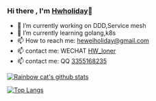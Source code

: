 ### Hi there , I'm [Hwholiday](https://www.hwholiday.com/)👋

- 🔭 I’m currently working on DDD,Service mesh
- 🌱 I’m currently learning golang,k8s
- 📫 How to reach me: heweiholiday@gmail.com
- 📫 contact me: WECHAT [HW_loner](https://s4.ax1x.com/2022/01/11/7ZRIYD.jpg)
- 📫 contact me: QQ [3355168235](https://s4.ax1x.com/2022/01/11/7ZXbct.jpg)

[![Rainbow cat's github stats](https://github-readme-stats.vercel.app/api?username=hwholiday&count_private=true&show_icons=true&theme=merko)](https://github.com/anuraghazra/github-readme-stats)

[![Top Langs](https://github-readme-stats.vercel.app/api/top-langs/?username=hwholiday&theme=merko)](https://github.com/anuraghazra/github-readme-stats)

